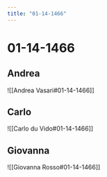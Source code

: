 ```yaml
---
title: "01-14-1466"
---
```


# 01-14-1466

## Andrea
![[Andrea Vasari#01-14-1466]]

## Carlo
![[Carlo du Vido#01-14-1466]]


## Giovanna
![[Giovanna Rosso#01-14-1466]]

